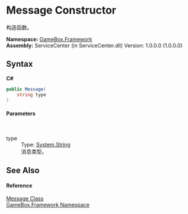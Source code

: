 # Message Constructor 
 

构造函数。

**Namespace:**&nbsp;<a href="a8957fe6-9cc0-3a6d-cd5c-a2a246efee1e">GameBox.Framework</a><br />**Assembly:**&nbsp;ServiceCenter (in ServiceCenter.dll) Version: 1.0.0.0 (1.0.0.0)

## Syntax

**C#**<br />
``` C#
public Message(
	string type
)
```


#### Parameters
&nbsp;<dl><dt>type</dt><dd>Type: <a href="http://msdn2.microsoft.com/zh-cn/library/s1wwdcbf" target="_blank">System.String</a><br />消息类型。</dd></dl>

## See Also


#### Reference
<a href="fbb77cf2-ca1a-d796-6639-bec63b9ccf94">Message Class</a><br /><a href="a8957fe6-9cc0-3a6d-cd5c-a2a246efee1e">GameBox.Framework Namespace</a><br />